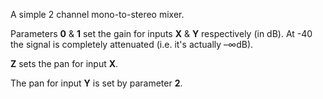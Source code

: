 
A simple 2 channel mono-to-stereo mixer.

Parameters **0** & **1** set the gain for inputs **X** & **Y** respectively (in dB). At -40 the signal is completely attenuated (i.e.
it's actually –∞dB).

**Z** sets the pan for input **X**. 

The pan for input **Y** is set by parameter **2**.
